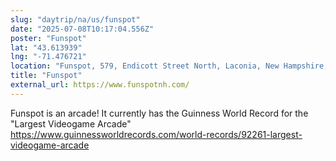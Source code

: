 ```yaml
---
slug: "daytrip/na/us/funspot"
date: "2025-07-08T10:17:04.556Z"
poster: "Funspot"
lat: "43.613939"
lng: "-71.476721"
location: "Funspot, 579, Endicott Street North, Laconia, New Hampshire, 03246, USA"
title: "Funspot"
external_url: https://www.funspotnh.com/
---
```

Funspot is an arcade! It currently has the Guinness World Record for the "Largest Videogame Arcade" https://www.guinnessworldrecords.com/world-records/92261-largest-videogame-arcade
